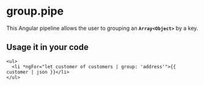 # group.pipe
This Angular pipeline allows the user to grouping an  **`Array<Object>`** by a key.

## Usage it in your code
    <ul>
      <li *ngFor="let customer of customers | group: 'address'">{{ customer | json }}</li>
    </ul>